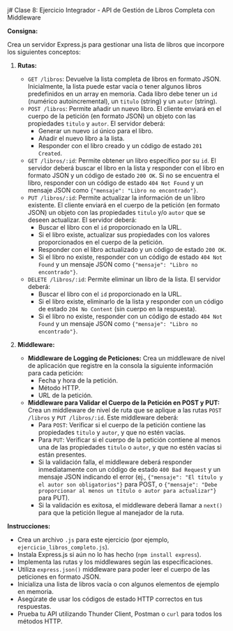 j# Clase 8: Ejercicio Integrador - API de Gestión de Libros Completa con Middleware

**Consigna:**

Crea un servidor Express.js para gestionar una lista de libros que incorpore los siguientes conceptos:

1.  **Rutas:**
    * `GET /libros`: Devuelve la lista completa de libros en formato JSON. Inicialmente, la lista puede estar vacía o tener algunos libros predefinidos en un array en memoria. Cada libro debe tener un `id` (numérico autoincremental), un `titulo` (string) y un `autor` (string).
    * `POST /libros`: Permite añadir un nuevo libro. El cliente enviará en el cuerpo de la petición (en formato JSON) un objeto con las propiedades `titulo` y `autor`. El servidor deberá:
        * Generar un nuevo `id` único para el libro.
        * Añadir el nuevo libro a la lista.
        * Responder con el libro creado y un código de estado `201 Created`.
    * `GET /libros/:id`: Permite obtener un libro específico por su `id`. El servidor deberá buscar el libro en la lista y responder con el libro en formato JSON y un código de estado `200 OK`. Si no se encuentra el libro, responder con un código de estado `404 Not Found` y un mensaje JSON como `{"mensaje": "Libro no encontrado"}`.
    * `PUT /libros/:id`: Permite actualizar la información de un libro existente. El cliente enviará en el cuerpo de la petición (en formato JSON) un objeto con las propiedades `titulo` y/o `autor` que se deseen actualizar. El servidor deberá:
        * Buscar el libro con el `id` proporcionado en la URL.
        * Si el libro existe, actualizar sus propiedades con los valores proporcionados en el cuerpo de la petición.
        * Responder con el libro actualizado y un código de estado `200 OK`.
        * Si el libro no existe, responder con un código de estado `404 Not Found` y un mensaje JSON como `{"mensaje": "Libro no encontrado"}`.
    * `DELETE /libros/:id`: Permite eliminar un libro de la lista. El servidor deberá:
        * Buscar el libro con el `id` proporcionado en la URL.
        * Si el libro existe, eliminarlo de la lista y responder con un código de estado `204 No Content` (sin cuerpo en la respuesta).
        * Si el libro no existe, responder con un código de estado `404 Not Found` y un mensaje JSON como `{"mensaje": "Libro no encontrado"}`.

2.  **Middleware:**
    * **Middleware de Logging de Peticiones:** Crea un middleware de nivel de aplicación que registre en la consola la siguiente información para cada petición:
        * Fecha y hora de la petición.
        * Método HTTP.
        * URL de la petición.
    * **Middleware para Validar el Cuerpo de la Petición en POST y PUT:** Crea un middleware de nivel de ruta que se aplique a las rutas `POST /libros` y `PUT /libros/:id`. Este middleware deberá:
        * Para `POST`: Verificar si el cuerpo de la petición contiene las propiedades `titulo` y `autor`, y que no estén vacías.
        * Para `PUT`: Verificar si el cuerpo de la petición contiene al menos una de las propiedades `titulo` o `autor`, y que no estén vacías si están presentes.
        * Si la validación falla, el middleware deberá responder inmediatamente con un código de estado `400 Bad Request` y un mensaje JSON indicando el error (ej., `{"mensaje": "El título y el autor son obligatorios"}` para POST, o `{"mensaje": "Debe proporcionar al menos un título o autor para actualizar"}` para PUT).
        * Si la validación es exitosa, el middleware deberá llamar a `next()` para que la petición llegue al manejador de la ruta.

**Instrucciones:**

* Crea un archivo `.js` para este ejercicio (por ejemplo, `ejercicio_libros_completo.js`).
* Instala Express.js si aún no lo has hecho (`npm install express`).
* Implementa las rutas y los middlewares según las especificaciones.
* Utiliza `express.json()` middleware para poder leer el cuerpo de las peticiones en formato JSON.
* Inicializa una lista de libros vacía o con algunos elementos de ejemplo en memoria.
* Asegúrate de usar los códigos de estado HTTP correctos en tus respuestas.
* Prueba tu API utilizando Thunder Client, Postman o `curl` para todos los métodos HTTP.
